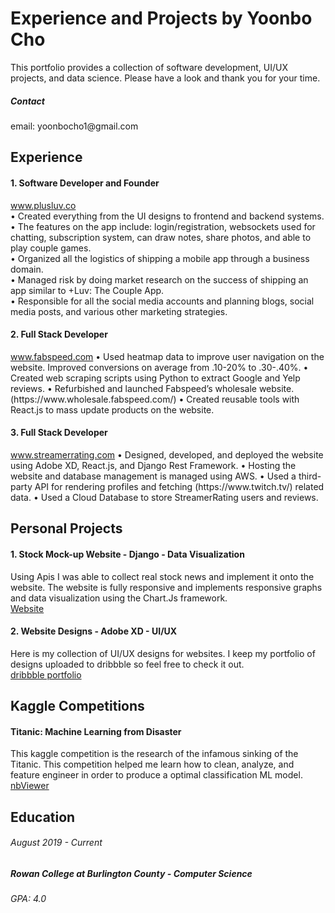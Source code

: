 <h1>Experience and Projects by Yoonbo Cho</h1>
This portfolio provides a collection of software development, UI/UX projects, and data science. Please have a look and thank you for your time.
<h5>Contact</h5>
email: yoonbocho1@gmail.com
<h2>Experience</h2>
<h4>1. Software Developer and Founder</h4>
<a href="https://www.plusluv.co/">www.plusluv.co</a>
<br>
• Created everything from the UI designs to frontend and backend systems. <br>
• The features on the app include: login/registration, websockets used for chatting, subscription system, can draw notes, share photos, and able to play couple games. <br>
• Organized all the logistics of shipping a mobile app through a business domain. <br>
• Managed risk by doing market research on the success of shipping an app similar to +Luv: The Couple App. <br>
• Responsible for all the social media accounts and planning blogs, social media posts, and various other marketing strategies. <br>
<h4>2. Full Stack Developer</h4>
<a href="https://www.fabspeed.com/">www.fabspeed.com</a>
• Used heatmap data to improve user navigation on the website. 
Improved conversions on average from .10-20% to .30-.40%. 
• Created web scraping scripts using Python to extract Google and 
Yelp reviews. 
• Refurbished and launched Fabspeed’s wholesale website. 
(https://www.wholesale.fabspeed.com/) 
• Created reusable tools with React.js to mass update products on the website.
<h4>3. Full Stack Developer</h4>
<a href="https://www.streamerrating.com/">www.streamerrating.com</a>
• Designed, developed, and deployed the website using Adobe XD, 
React.js, and Django Rest Framework. 
• Hosting the website and database management is managed using 
AWS. 
• Used a third-party API for rendering profiles and fetching 
(https://www.twitch.tv/) related data. 
• Used a Cloud Database to store StreamerRating users and reviews.
<h2>Personal Projects</h2>
<h4>1. Stock Mock-up Website - Django - Data Visualization</h4>
Using Apis I was able to collect real stock news and implement it onto the website. The website is fully responsive and implements responsive graphs and data visualization using the Chart.Js framework.
<br>
<a href="http://yoonbo.pythonanywhere.com/">Website</a>
<br>
<h4>2. Website Designs - Adobe XD - UI/UX</h4>
Here is my collection of UI/UX designs for websites. I keep my portfolio of designs uploaded to dribbble so feel free to check it out.
<br>
<a href="https://dribbble.com/yoonbo1">dribbble portfolio</a>
<br>
<h2>Kaggle Competitions</h2>
<h4>Titanic: Machine Learning from Disaster</h4>
This kaggle competition is the research of the infamous sinking of the Titanic. This competition helped me learn how to clean, analyze, and feature engineer in order to produce a optimal classification ML model.
<br>
<a href="https://nbviewer.jupyter.org/github/yoonbo1/kernels/blob/main/Titanic_Notebook.ipynb">nbViewer</a>
<h2>Education</h2>
<h6>August 2019 - Current</h6>
<h5>Rowan College at Burlington County - Computer Science</h5>
  <h6>GPA: 4.0</h6>

